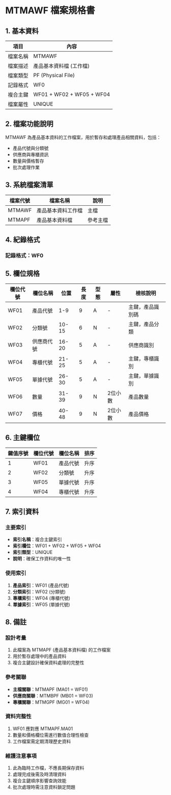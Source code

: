 # MTMAWF 檔案規格書

## 1. 基本資料

| 項目 | 內容 |
|------|------|
| 檔案名稱 | MTMAWF |
| 檔案描述 | 產品基本資料檔 (工作檔) |
| 檔案類型 | PF (Physical File) |
| 記錄格式 | WF0 |
| 複合主鍵 | WF01 + WF02 + WF05 + WF04 |
| 檔案屬性 | UNIQUE |

## 2. 檔案功能說明

MTMAWF 為產品基本資料的工作檔案，用於暫存和處理產品相關資料，包括：
- 產品代號與分類號
- 供應商與專櫃資訊
- 數量與價格暫存
- 批次處理作業

## 3. 系統檔案清單

| 檔案代號 | 檔案名稱 | 說明 |
|----------|----------|------|
| MTMAWF | 產品基本資料工作檔 | 主檔 |
| MTMAPF | 產品基本資料檔 | 參考主檔 |

## 4. 紀錄格式

### 記錄格式：WF0

## 5. 欄位規格

| 欄位代號 | 欄位名稱 | 位置 | 長度 | 型態 | 屬性 | 檢核說明 |
|----------|----------|------|------|------|------|----------|
| WF01 | 產品代號 | 1-9 | 9 | A | - | 主鍵，產品識別碼 |
| WF02 | 分類號 | 10-15 | 6 | N | - | 主鍵，產品分類 |
| WF03 | 供應商代號 | 16-20 | 5 | A | - | 供應商識別 |
| WF04 | 專櫃代號 | 21-25 | 5 | A | - | 主鍵，專櫃識別 |
| WF05 | 單據代號 | 26-30 | 5 | A | - | 主鍵，單據識別 |
| WF06 | 數量 | 31-39 | 9 | N | 2位小數 | 產品數量 |
| WF07 | 價格 | 40-48 | 9 | N | 2位小數 | 產品價格 |

## 6. 主鍵欄位

| 鍵值序號 | 欄位代號 | 欄位名稱 | 排序 |
|----------|----------|----------|------|
| 1 | WF01 | 產品代號 | 升序 |
| 2 | WF02 | 分類號 | 升序 |
| 3 | WF05 | 單據代號 | 升序 |
| 4 | WF04 | 專櫃代號 | 升序 |

## 7. 索引資料

### 主要索引
- **索引名稱**：複合主鍵索引
- **索引欄位**：WF01 + WF02 + WF05 + WF04
- **索引類型**：UNIQUE
- **說明**：確保工作資料的唯一性

### 使用索引
1. **產品索引**：WF01 (產品代號)
2. **分類索引**：WF02 (分類號)
3. **專櫃索引**：WF04 (專櫃代號)
4. **單據索引**：WF05 (單據代號)

## 8. 備註

### 設計考量
1. 此檔案為 MTMAPF (產品基本資料檔) 的工作檔案
2. 用於暫存處理中的產品資料
3. 複合主鍵設計確保資料處理的完整性

### 參考關聯
- **主檔關聯**：MTMAPF (MA01 = WF01)
- **供應商關聯**：MTMBPF (MB01 = WF03)
- **專櫃關聯**：MTMGPF (MG01 = WF04)

### 資料完整性
1. WF01 應對應 MTMAPF.MA01
2. 數量和價格欄位需進行數值合理性檢查
3. 工作檔案需定期清理歷史資料

### 維護注意事項
1. 此為臨時工作檔，不應長期保存資料
2. 處理完成後需及時清理資料
3. 複合主鍵順序影響查詢效能
4. 批次處理時需注意資料鎖定問題 